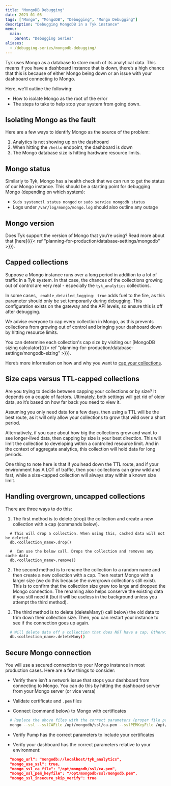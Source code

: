 ```yaml
---
title: "MongoDB Debugging"
date: 2023-01-05
tags: ["Mongo", "MongoDB", "Debugging", "Mongo Debugging"]
description: "Debugging MongoDB in a Tyk instance"
menu:
  main:
    parent: "Debugging Series"
aliases:
  - /debugging-series/mongodb-debugging/
---
```


Tyk uses Mongo as a database to store much of its analytical data. This means if you have a dashboard instance that is down, there’s a high chance that this is because of either Mongo being down or an issue with your dashboard connecting to Mongo.

Here, we'll outline the following:

 - How to isolate Mongo as the root of the error
 - The steps to take to help stop your system from going down.

## Isolating Mongo as the fault

Here are a few ways to identify Mongo as the source of the problem:

1. Analytics is not showing up on the dashboard
2. When hitting the `/hello` endpoint, the dashboard is down
3. The Mongo database size is hitting hardware resource limits.

## Mongo status

Similarly to Tyk, Mongo has a health check that we can run to get the status of our Mongo instance. This should be a starting point for debugging Mongo (depending on which system):

 - `Sudo systemctl status mongod` or `sudo service mongodb status`
 - Logs under `/var/log/mongo/mongo.log` should also outline any outage

## Mongo version

Does Tyk support the version of Mongo that you’re using? Read more about that [here]({{< ref "planning-for-production/database-settings/mongodb" >}}).

## Capped collections

Suppose a Mongo instance runs over a long period in addition to a lot of traffic in a Tyk system. In that case, the chances of the collections growing out of control are very real - especially the `tyk_analytics` collections.

In some cases, ` enable_detailed_logging: true` adds fuel to the fire, as this parameter should only be set temporarily during debugging. This configuration exists on the gateway and the API levels, so ensure this is off after debugging.

We advise everyone to cap every collection in Mongo, as this prevents collections from growing out of control and bringing your dashboard down by hitting resource limits.

You can determine each collection's cap size by visiting our [MongoDB sizing calculator]({{< ref "planning-for-production/database-settings/mongodb-sizing" >}}).

Here’s more information on how and why you want to [cap your collections](https://www.mongodb.com/docs/manual/core/capped-collections/).

## Size caps versus TTL-capped collections

Are you trying to decide between capping your collections or by size? It depends on a couple of factors. Ultimately, both settings will get rid of older data, so it’s based on how far back you need to view it.

Assuming you only need data for a few days, then using a TTL will be the best route, as it will only allow your collections to grow that wild over a short period.

Alternatively, if you care about how big the collections grow and want to see longer-lived data, then capping by size is your best direction. This will limit the collection to developing within a controlled resource limit. And in the context of aggregate analytics, this collection will hold data for long periods.

One thing to note here is that if you head down the TTL route, and if your environment has A LOT of traffic, then your collections can grow wild and fast, while a size-capped collection will always stay within a known size limit.

## Handling overgrown, uncapped collections

There are three ways to do this:

1. The first method is to delete (drop) the collection and create a new collection with a cap (commands below).

```
  # This will drop a collection. When using this, cached data will not be deleted.
  db.<collection_name>.drop()
```

```
  #  Can use the below call. Drops the collection and removes any cache data
  db.<collection_name>.remove()
```

2. The second method is to rename the collection to a random name and then create a new collection with a cap. Then restart Mongo with a larger size (we do this because the overgrown collections still exist). This is to confirm that the collection size grew too large and dropped the Mongo connection. The renaming also helps conserve the existing data if you still need it (but it will be useless in the background unless you attempt the third method).

3. The third method is to delete (deleteMany() call below) the old data to trim down their collection size. Then, you can restart your instance to see if the connection goes up again.

```bash
  # Will delete data off a collection that does NOT have a cap. Otherwise, it will throw an error.
  db.<collection_name>.deleteMany()
```


## Secure Mongo connection

You will use a secured connection to your Mongo instance in most production cases. Here are a few things to consider:

- Verify there isn’t a network issue that stops your dashboard from connecting to Mongo. You can do this by hitting the dashboard server from your Mongo server (or vice versa)

- Validate certificate and `.pem` files

- Connect (command below) to Mongo with certificates

```bash
  # Replace the above files with the correct parameters (proper file paths and host).
  mongo --ssl --sslCAFile /opt/mongodb/ssl/ca.pem --sslPEMKeyFile /opt/mongodb/ssl/mongodb.pem --host 127.0.0.1
```
- Verify Pump has the correct parameters to include your certificates

- Verify your dashboard has the correct parameters relative to your environment:

```json
  "mongo_url": "mongodb://localhost/tyk_analytics",
  "mongo_use_ssl": true,
  "mongo_ssl_ca_file": "/opt/mongodb/ssl/ca.pem",
  "mongo_ssl_pem_keyfile": "/opt/mongodb/ssl/mongodb.pem",
  "mongo_ssl_insecure_skip_verify": true

```